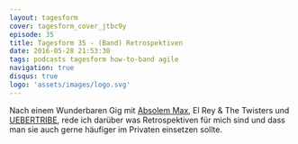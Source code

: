 ```yaml
---
layout: tagesform
cover: tagesform_cover_jtbc9y
episode: 35
title: Tagesform 35 - (Band) Retrospektiven
date: 2016-05-28 21:53:30
tags: podcasts tagesform how-to-band agile
navigation: true
disqus: true
logo: 'assets/images/logo.svg'
---
```


Nach einem Wunderbaren Gig mit [Absolem Max](http://absolem-max.com),
El Rey & The Twisters und [UEBERTRIBE](http://www.uebertribe.de/), 
rede ich darüber was Retrospektiven für mich sind und dass man
sie auch gerne häufiger im Privaten einsetzen sollte.
